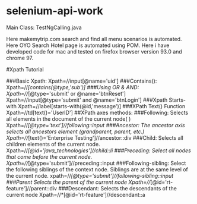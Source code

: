 # selenium-api-work
Main Class: TestNgCalling.java

Here makemytrip.com search and find all menu scenarios is automated.
Here OYO Search Hotel page is automated using POM.
Here i have developed code for mac and tested on firefox browser version 93.0 and chrome 97. 


#Xpath Tutorial

###Basic Xpath:
Xpath=//input[@name='uid']
###Contains():
	Xpath=//*[contains(@type,'sub')]
###Using OR & AND:
	Xpath=//*[@type='submit' or @name='btnReset']
    Xpath=//input[@type='submit' and @name='btnLogin']
###Xpath Starts-with
	Xpath=//label[starts-with(@id,'message')]
###XPath Text() Function
	Xpath=//td[text()='UserID']
##XPath axes methods:
###Following:
    Selects all elements in the document of the current node( )
    Xpath=//*[@type='text']//following::input
###Ancestor:
	The ancestor axis selects all ancestors element (grandparent, parent, etc.)
	Xpath=//*[text()='Enterprise Testing']//ancestor::div
###Child:
	Selects all children elements of the current node.
	Xpath=//*[@id='java_technologies']//child::li
###Preceding:
	Select all nodes that come before the current node.
	Xpath=//*[@type='submit']//preceding::input 
###Following-sibling:
	Select the following siblings of the context node. Siblings are at the same level of the current node.
	xpath=//*[@type='submit']//following-sibling::input
###Parent
    Selects the parent of the current node
    Xpath=//*[@id='rt-feature']//parent::div
###Descendant:
    Selects the descendants of the current node
    Xpath=//*[@id='rt-feature']//descendant::a
 

